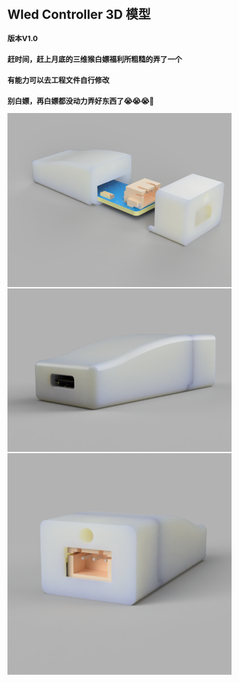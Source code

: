 # Wled Controller 3D 模型

### 版本V1.0

### 赶时间，赶上月底的三维猴白嫖福利所粗糙的弄了一个

### 有能力可以去工程文件自行修改

### 别白嫖，再白嫖都没动力弄好东西了😭😭😭🥹

<img src="./img/1.png" style="zoom:80%;" />

<img src="./img/2.png" style="zoom:75%;" />

<img src="./img/3.png" style="zoom:100%;" />
